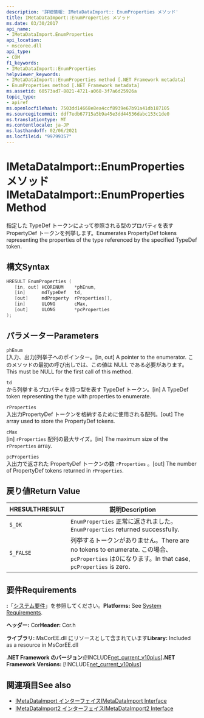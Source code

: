 ```yaml
---
description: '詳細情報: IMetaDataImport:: EnumProperties メソッド'
title: IMetaDataImport::EnumProperties メソッド
ms.date: 03/30/2017
api_name:
- IMetaDataImport.EnumProperties
api_location:
- mscoree.dll
api_type:
- COM
f1_keywords:
- IMetaDataImport::EnumProperties
helpviewer_keywords:
- IMetaDataImport::EnumProperties method [.NET Framework metadata]
- EnumProperties method [.NET Framework metadata]
ms.assetid: 60573ad7-8821-4721-a068-3f7a6d25926a
topic_type:
- apiref
ms.openlocfilehash: 7503dd14668e8ea4ccf8939e67b91a41db187105
ms.sourcegitcommit: ddf7edb67715a5b9a45e3dd44536dabc153c1de0
ms.translationtype: MT
ms.contentlocale: ja-JP
ms.lasthandoff: 02/06/2021
ms.locfileid: "99799357"
---
```

# <a name="imetadataimportenumproperties-method"></a><span data-ttu-id="8730d-103">IMetaDataImport::EnumProperties メソッド</span><span class="sxs-lookup"><span data-stu-id="8730d-103">IMetaDataImport::EnumProperties Method</span></span>

<span data-ttu-id="8730d-104">指定した TypeDef トークンによって参照される型のプロパティを表す PropertyDef トークンを列挙します。</span><span class="sxs-lookup"><span data-stu-id="8730d-104">Enumerates PropertyDef tokens representing the properties of the type referenced by the specified TypeDef token.</span></span>  
  
## <a name="syntax"></a><span data-ttu-id="8730d-105">構文</span><span class="sxs-lookup"><span data-stu-id="8730d-105">Syntax</span></span>  
  
```cpp  
HRESULT EnumProperties (  
   [in, out] HCORENUM    *phEnum,  
   [in]      mdTypeDef   td,  
   [out]     mdProperty  rProperties[],  
   [in]      ULONG       cMax,  
   [out]     ULONG       *pcProperties  
);  
```  
  
## <a name="parameters"></a><span data-ttu-id="8730d-106">パラメーター</span><span class="sxs-lookup"><span data-stu-id="8730d-106">Parameters</span></span>  

 `phEnum`  
 <span data-ttu-id="8730d-107">[入力、出力]列挙子へのポインター。</span><span class="sxs-lookup"><span data-stu-id="8730d-107">[in, out] A pointer to the enumerator.</span></span> <span data-ttu-id="8730d-108">このメソッドの最初の呼び出しでは、この値は NULL である必要があります。</span><span class="sxs-lookup"><span data-stu-id="8730d-108">This must be NULL for the first call of this method.</span></span>  
  
 `td`  
 <span data-ttu-id="8730d-109">から列挙するプロパティを持つ型を表す TypeDef トークン。</span><span class="sxs-lookup"><span data-stu-id="8730d-109">[in] A TypeDef token representing the type with properties to enumerate.</span></span>  
  
 `rProperties`  
 <span data-ttu-id="8730d-110">入出力PropertyDef トークンを格納するために使用される配列。</span><span class="sxs-lookup"><span data-stu-id="8730d-110">[out] The array used to store the PropertyDef tokens.</span></span>  
  
 `cMax`  
 <span data-ttu-id="8730d-111">[in] `rProperties` 配列の最大サイズ。</span><span class="sxs-lookup"><span data-stu-id="8730d-111">[in] The maximum size of the `rProperties` array.</span></span>  
  
 `pcProperties`  
 <span data-ttu-id="8730d-112">入出力で返された PropertyDef トークンの数 `rProperties` 。</span><span class="sxs-lookup"><span data-stu-id="8730d-112">[out] The number of PropertyDef tokens returned in `rProperties`.</span></span>  
  
## <a name="return-value"></a><span data-ttu-id="8730d-113">戻り値</span><span class="sxs-lookup"><span data-stu-id="8730d-113">Return Value</span></span>  
  
|<span data-ttu-id="8730d-114">HRESULT</span><span class="sxs-lookup"><span data-stu-id="8730d-114">HRESULT</span></span>|<span data-ttu-id="8730d-115">説明</span><span class="sxs-lookup"><span data-stu-id="8730d-115">Description</span></span>|  
|-------------|-----------------|  
|`S_OK`|<span data-ttu-id="8730d-116">`EnumProperties` 正常に返されました。</span><span class="sxs-lookup"><span data-stu-id="8730d-116">`EnumProperties` returned successfully.</span></span>|  
|`S_FALSE`|<span data-ttu-id="8730d-117">列挙するトークンがありません。</span><span class="sxs-lookup"><span data-stu-id="8730d-117">There are no tokens to enumerate.</span></span> <span data-ttu-id="8730d-118">この場合、 `pcProperties` は0になります。</span><span class="sxs-lookup"><span data-stu-id="8730d-118">In that case, `pcProperties` is zero.</span></span>|  
  
## <a name="requirements"></a><span data-ttu-id="8730d-119">要件</span><span class="sxs-lookup"><span data-stu-id="8730d-119">Requirements</span></span>  

 <span data-ttu-id="8730d-120">**:**「[システム要件](../../get-started/system-requirements.md)」を参照してください。</span><span class="sxs-lookup"><span data-stu-id="8730d-120">**Platforms:** See [System Requirements](../../get-started/system-requirements.md).</span></span>  
  
 <span data-ttu-id="8730d-121">**ヘッダー:** Cor</span><span class="sxs-lookup"><span data-stu-id="8730d-121">**Header:** Cor.h</span></span>  
  
 <span data-ttu-id="8730d-122">**ライブラリ:** MsCorEE.dll にリソースとして含まれています</span><span class="sxs-lookup"><span data-stu-id="8730d-122">**Library:** Included as a resource in MsCorEE.dll</span></span>  
  
 <span data-ttu-id="8730d-123">**.NET Framework のバージョン:**[!INCLUDE[net_current_v10plus](../../../../includes/net-current-v10plus-md.md)]</span><span class="sxs-lookup"><span data-stu-id="8730d-123">**.NET Framework Versions:** [!INCLUDE[net_current_v10plus](../../../../includes/net-current-v10plus-md.md)]</span></span>  
  
## <a name="see-also"></a><span data-ttu-id="8730d-124">関連項目</span><span class="sxs-lookup"><span data-stu-id="8730d-124">See also</span></span>

- [<span data-ttu-id="8730d-125">IMetaDataImport インターフェイス</span><span class="sxs-lookup"><span data-stu-id="8730d-125">IMetaDataImport Interface</span></span>](imetadataimport-interface.md)
- [<span data-ttu-id="8730d-126">IMetaDataImport2 インターフェイス</span><span class="sxs-lookup"><span data-stu-id="8730d-126">IMetaDataImport2 Interface</span></span>](imetadataimport2-interface.md)
